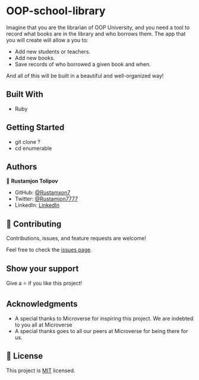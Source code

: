 # OOP-school-library

Imagine that you are the librarian of OOP University, and you need a tool to record what books are in the library and who borrows them. The app that you will create will allow a you to:

- Add new students or teachers.
- Add new books.
- Save records of who borrowed a given book and when.

And all of this will be built in a beautiful and well-organized way!

## Built With

- Ruby

## Getting Started

- git clone ?
- cd enumerable

## Authors

👤 **Rustamjon Tolipov**

- GitHub: [@Rustamxon7](https://github.com/Rustamxon7)
- Twitter: [@Rustamjon7777](https://twitter.com/Rustamjon7777)
- LinkedIn: [LinkedIn](https://www.linkedin.com/in/rustamjon-tolipov/)

## 🤝 Contributing

Contributions, issues, and feature requests are welcome!

Feel free to check the [issues page](?).

## Show your support

Give a ⭐️ if you like this project!

## Acknowledgments

- A special thanks to Microverse for inspiring this project. We are indebted to you all at Microverse
- A special thanks goes to all our peers at Microverse for being there for us.

## 📝 License

This project is [MIT](./LICENSE) licensed.
